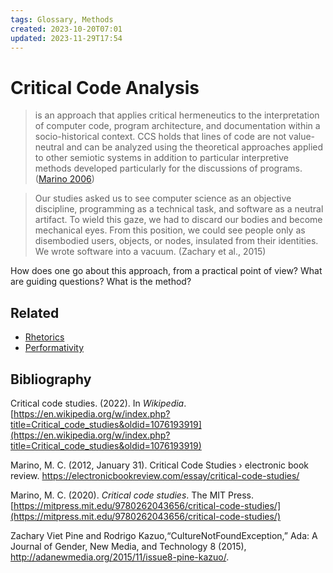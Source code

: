 ```yaml
---
tags: Glossary, Methods
created: 2023-10-20T07:01
updated: 2023-11-29T17:54
---
```

# Critical Code Analysis
> is an approach that applies critical hermeneutics to the interpretation of computer code, program architecture, and documentation within a socio-historical context. CCS holds that lines of code are not value-neutral and can be analyzed using the theoretical approaches applied to other semiotic systems in addition to particular interpretive methods developed particularly for the discussions of programs. ([Marino 2006](https://en.wikipedia.org/wiki/Critical_code_studies#CITEREFMarino2006))

> Our studies asked us to see computer science as an objective discipline, programming as a technical task, and software as a neutral artifact. To wield this gaze, we had to discard our bodies and become mechanical eyes. From this position, we could see people only as disembodied users, objects, or nodes, insulated from their identities. We wrote software into a vacuum. (Zachary et al., 2015)

How does one go about this approach, from a practical point of view? What are guiding questions? What is the method?

## Related
- [Rhetorics](notes/Rhetorics.md)
- [Performativity](notes/Performativity.md)

## Bibliography
Critical code studies. (2022). In _Wikipedia_. [https://en.wikipedia.org/w/index.php?title=Critical_code_studies&oldid=1076193919](https://en.wikipedia.org/w/index.php?title=Critical_code_studies&oldid=1076193919)

Marino, M. C. (2012, January 31). Critical Code Studies › electronic book review. https://electronicbookreview.com/essay/critical-code-studies/

Marino, M. C. (2020). _Critical code studies_. The MIT Press. [https://mitpress.mit.edu/9780262043656/critical-code-studies/](https://mitpress.mit.edu/9780262043656/critical-code-studies/)

Zachary Viet Pine and Rodrigo Kazuo,“CultureNotFoundException,” Ada: A Journal of Gender, New Media, and Technology 8 (2015), http://adanewmedia.org/2015/11/issue8-pine-kazuo/.